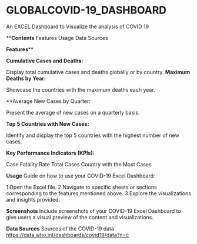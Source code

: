 # GLOBALCOVID-19_DASHBOARD
An EXCEL Dashboard to Visualize the analysis of COVID 19

****Contents**
Features
Usage
Data Sources

**Features****

**Cumulative Cases and Deaths:**

Display total cumulative cases and deaths globally or by country.
**Maximum Deaths by Year:**

Showcase the countries with the maximum deaths each year.

**Average New Cases by Quarter:

Present the average of new cases on a quarterly basis.

**Top 5 Countries with New Cases:**

Identify and display the top 5 countries with the highest number of new cases.

**Key Performance Indicators (KPIs):**

Case Fatality Rate
Total Cases
Country with the Most Cases

**Usage**
Guide on how to use your COVID-19 Excel Dashboard:

1.Open the Excel file.
2.Navigate to specific sheets or sections corresponding to the features mentioned above.
3.Explore the visualizations and insights provided.



**Screenshots**
Include screenshots of your COVID-19 Excel Dashboard to give users a visual preview of the content and visualizations.


**Data Sources**
Sources of the COVID-19 data
https://data.who.int/dashboards/covid19/data?n=c
